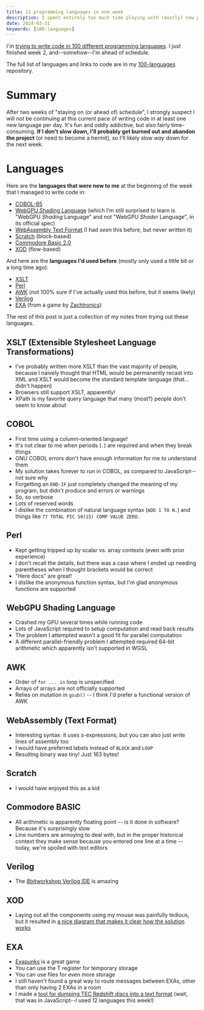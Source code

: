 ```yaml
---
title: 11 programming languages in one week
description: I spent entirely too much time playing with (mostly) new programming languages this week.
date: 2024-03-31
keywords: [100-languages]
---
```

I'm [trying to write code in 100 different programming languages](https://log.schemescape.com/posts/programming-languages/100-languages.html). I just finished week 2, and--somehow--I'm ahead of schedule.

The full list of languages and links to code are in my [100-languages](https://github.com/jaredkrinke/100-languages) repository.

# Summary
After two weeks of "staying on (or ahead of) schedule", I strongly suspect I will *not* be continuing at this current pace of writing code in at least one new language per day. It's fun and oddly addictive, but also fairly time-consuming. **If I don't slow down, I'll probably get burned out and abandon the project** (or need to become a hermit), so I'll likely slow *way* down for the next week.

# Languages
Here are the **languages that were new to me** at the beginning of the week that I managed to write code in:

* [COBOL-85](https://en.wikipedia.org/wiki/COBOL#COBOL-85)
* [WebGPU Shading Language](https://www.w3.org/TR/WGSL/) (which I'm still surprised to learn is "WebGPU *Shading* Language" and not "WebGPU *Shader* Language", in its official spec)
* [WebAssembly Text Format](https://webassembly.github.io/spec/core/text/index.html) (I had *seen* this before, but never *written* it)
* [Scratch](https://scratch.mit.edu/) (block-based)
* [Commodore Basic 2.0](https://en.wikipedia.org/wiki/Commodore_BASIC)
* [XOD](https://xod.io/) (flow-based)

And here are the **languages I'd used before** (mostly only used a little bit or a long time ago):

* [XSLT](https://www.w3.org/TR/xslt-10/)
* [Perl](https://www.perl.org/)
* [AWK](https://en.wikipedia.org/wiki/AWK) (not 100% sure if I've actually used this before, but it seems likely)
* [Verilog](https://en.wikipedia.org/wiki/Verilog)
* [EXA](https://www.zachtronics.com/exapunks/) (from a game by [Zachtronics](https://www.zachtronics.com/))

The rest of this post is just a collection of my notes from trying out these languages.

## XSLT (Extensible Stylesheet Language Transformations)
* I've probably written more XSLT than the vast majority of people, because I naively thought that HTML would be permanently recast into XML and XSLT would become the standard template language (that... didn't happen)
* Browsers still support XSLT, apparently!
* XPath is my favorite query language that many (most?) people don't seem to know about

## COBOL
* First time using a column-oriented language!
* It's not clear to me when periods (`.`) are required and when they break things
* GNU COBOL errors don't have enough information for me to understand them
* My solution takes forever to run in COBOL, as compared to JavaScript--not sure why
* Forgetting an `END-IF` just completely changed the meaning of my program, but didn't produce and errors or warnings
* So, so verbose
* Lots of reserved words
* I dislike the combination of natural language syntax (`ADD 1 TO N.`) and things like `77 TOTAL PIC S9(15) COMP VALUE ZERO.`

## Perl
* Kept getting tripped up by scalar vs. array contexts (even with prior experience)
* I don't recall the details, but there was a case where I ended up needing parentheses when I thought brackets would be correct
* "Here docs" are great!
* I dislike the anonymous function syntax, but I'm glad anonymous functions are supported

## WebGPU Shading Language
* Crashed my GPU several times while running code
* Lots of JavaScript required to setup computation and read back results
* The problem I attempted wasn't a good fit for parallel computation
* A different parallel-friendly problem I attempted required 64-bit arithmetic which apparently isn't supported in WGSL

## AWK
* Order of `for ... in` loop is unspecified
* Arrays of arrays are not officially supported
* Relies on mutation in `gsub()` -- I think I'd prefer a functional version of AWK

## WebAssembly (Text Format)
* Interesting syntax: it uses s-expressions, but you can also just write lines of assembly too
* I would have preferred labels instead of `BLOCK` and `LOOP`
* Resulting binary was tiny! Just 163 bytes!

## Scratch
* I would have enjoyed this as a kid

## Commodore BASIC
* All arithmetic is apparently floating point -- is it done in software? Because it's surprisingly slow
* Line numbers are annoying to deal with, but in the proper historical context they make sense because you entered one line at a time -- today, we're spoiled with text editors

## Verilog
* The [8bitworkshop Verilog IDE](https://8bitworkshop.com/v3.11.0/?platform=verilog&file=clock_divider.v) is amazing

## XOD
* Laying out all the components using my mouse was painfully tedious, but it resulted in [a nice diagram that makes it clear how the solution works](https://github.com/jaredkrinke/100-languages/blob/main/src/p18.png)

## EXA
* [Exapunks](http://www.zachtronics.com/exapunks/) is a great game
* You can use the T register for temporary storage
* You can use files for even more storage
* I still haven't found a great way to route messages between EXAs, other than only having 2 EXAs in a room
* I made a [tool for dumping TEC Redshift discs into a text format](../game-development/tec-redshift-dumper.md) (wait, that was in JavaScript--I used 12 languages this week!)
